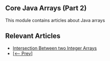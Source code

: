 ## Core Java Arrays (Part 2)

This module contains articles about Java arrays

## Relevant Articles

- [Intersection Between two Integer Arrays](https://www.baeldung.com/java-array-intersection)
- [[<-- Prev]](/core-java-modules/core-java-arrays)
